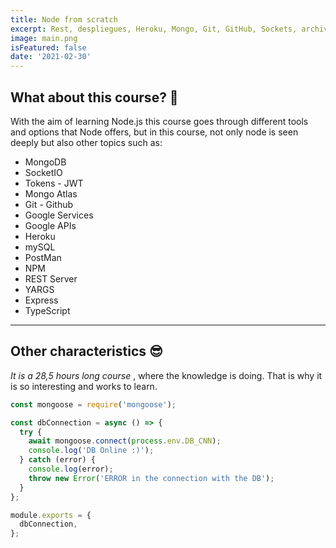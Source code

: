 ```yaml
---
title: Node from scratch
excerpt: Rest, despliegues, Heroku, Mongo, Git, GitHub, Sockets, archivos, JWT and more to become an expert in Node 😉.
image: main.png
isFeatured: false
date: '2021-02-30'
---
```


## What about this course? 🧐

With the aim of learning Node.js this course goes through different tools and options that Node offers, but in this course, not only node is seen deeply but also other topics such as:

- MongoDB
- SocketIO
- Tokens - JWT
- Mongo Atlas
- Git - Github
- Google Services
- Google APIs
- Heroku
- mySQL
- PostMan
- NPM
- REST Server
- YARGS
- Express
- TypeScript

---

## Other characteristics 😎

_It is a 28,5 hours long course_ , where the knowledge is doing. That is why it is so interesting and works to learn.

```js
const mongoose = require('mongoose');

const dbConnection = async () => {
  try {
    await mongoose.connect(process.env.DB_CNN);
    console.log('DB Online :)');
  } catch (error) {
    console.log(error);
    throw new Error('ERROR in the connection with the DB');
  }
};

module.exports = {
  dbConnection,
};
```

